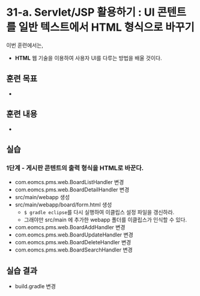 # 31-a. Servlet/JSP 활용하기 : UI 콘텐트를 일반 텍스트에서 HTML 형식으로 바꾸기 

이번 훈련에서는,
- **HTML** 웹 기술을 이용하여 사용자 UI를 다루는 방법을 배울 것이다.  

## 훈련 목표
-

## 훈련 내용
-

## 실습

### 1단계 - 게시판 콘텐트의 출력 형식을 HTML로 바꾼다.

- com.eomcs.pms.web.BoardListHandler 변경
- com.eomcs.pms.web.BoardDetailHandler 변경
- src/main/webapp 생성
- src/main/webapp/board/form.html 생성
  - `$ gradle eclipse`를 다시 실행하여 이클립스 설정 파일을 갱신하라.
  - 그래야만 src/main 에 추가한 webapp 폴더를 이클립스가 인식할 수 있다.
- com.eomcs.pms.web.BoardAddHandler 변경
- com.eomcs.pms.web.BoardUpdateHandler 변경
- com.eomcs.pms.web.BoardDeleteHandler 변경
- com.eomcs.pms.web.BoardSearchHandler 변경

## 실습 결과
- build.gradle 변경
